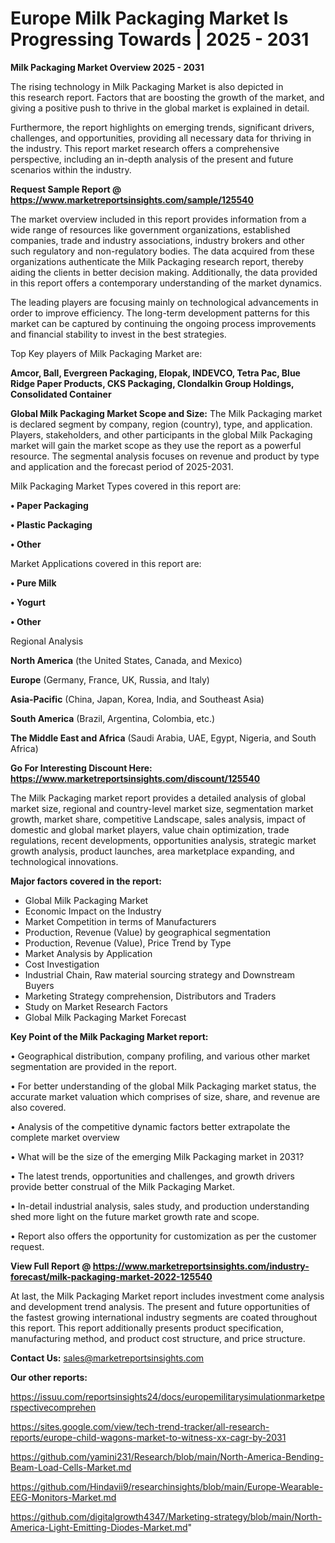 # Europe Milk Packaging Market Is Progressing Towards | 2025 - 2031

<Strong> Milk Packaging Market Overview 2025 - 2031</strong>

The rising technology in Milk Packaging Market is also depicted in this research report. Factors that are boosting the growth of the market, and giving a positive push to thrive in the global market is explained in detail.

Furthermore, the report highlights on emerging trends, significant drivers, challenges, and opportunities, providing all necessary data for thriving in the industry. This report market research offers a comprehensive perspective, including an in-depth analysis of the present and future scenarios within the industry.

<strong>Request Sample Report @ <a href=https://www.marketreportsinsights.com/sample/125540>https://www.marketreportsinsights.com/sample/125540</a></strong>

The market overview included in this report provides information from a wide range of resources like government organizations, established companies, trade and industry associations, industry brokers and other such regulatory and non-regulatory bodies. The data acquired from these organizations authenticate the Milk Packaging research report, thereby aiding the clients in better decision making. Additionally, the data provided in this report offers a contemporary understanding of the market dynamics.

The leading players are focusing mainly on technological advancements in order to improve efficiency. The long-term development patterns for this market can be captured by continuing the ongoing process improvements and financial stability to invest in the best strategies.

Top Key players of Milk Packaging Market are:

<strong>Amcor, Ball, Evergreen Packaging, Elopak, INDEVCO, Tetra Pac, Blue Ridge Paper Products, CKS Packaging, Clondalkin Group Holdings, Consolidated Container</strong>

<strong><b>Global Milk Packaging Market Scope and Size:</b></strong>
The Milk Packaging market is declared segment by company, region (country), type, and application. Players, stakeholders, and other participants in the global Milk Packaging market will gain the market scope as they use the report as a powerful resource. The segmental analysis focuses on revenue and product by type and application and the forecast period of 2025-2031.

Milk Packaging Market Types covered in this report are:

<strong>• Paper Packaging

• Plastic Packaging

• Other</strong>

Market Applications covered in this report are:

<strong>• Pure Milk

• Yogurt

• Other</strong> 

Regional Analysis

<strong>North America</strong> (the United States, Canada, and Mexico)

<strong>Europe</strong> (Germany, France, UK, Russia, and Italy)

<strong>Asia-Pacific</strong> (China, Japan, Korea, India, and Southeast Asia)

<strong>South America</strong> (Brazil, Argentina, Colombia, etc.)

<strong>The Middle East and Africa</strong> (Saudi Arabia, UAE, Egypt, Nigeria, and South Africa)

<strong>Go For Interesting Discount Here: <a href=https://www.marketreportsinsights.com/discount/125540>https://www.marketreportsinsights.com/discount/125540</a></strong>

The Milk Packaging market report provides a detailed analysis of global market size, regional and country-level market size, segmentation market growth, market share, competitive Landscape, sales analysis, impact of domestic and global market players, value chain optimization, trade regulations, recent developments, opportunities analysis, strategic market growth analysis, product launches, area marketplace expanding, and technological innovations.

<strong><b>Major factors covered in the report:</b></strong>
<ul>
  <li>Global Milk Packaging Market </li>
  <li>Economic Impact on the Industry</li>
  <li>Market Competition in terms of Manufacturers</li>
  <li>Production, Revenue (Value) by geographical segmentation</li>
  <li>Production, Revenue (Value), Price Trend by Type</li>
  <li>Market Analysis by Application</li>
  <li>Cost Investigation</li>
  <li>Industrial Chain, Raw material sourcing strategy and Downstream Buyers</li>
  <li>Marketing Strategy comprehension, Distributors and Traders</li>
  <li>Study on Market Research Factors</li>
  <li>Global Milk Packaging Market Forecast</li>
</ul>

<strong><b>Key Point of the Milk Packaging Market report:</b></strong>

• Geographical distribution, company profiling, and various other market segmentation are provided in the report.

• For better understanding of the global Milk Packaging market status, the accurate market valuation which comprises of size, share, and revenue are also covered.

• Analysis of the competitive dynamic factors better extrapolate the complete market overview

• What will be the size of the emerging Milk Packaging market in 2031?

• The latest trends, opportunities and challenges, and growth drivers provide better construal of the Milk Packaging Market.

• In-detail industrial analysis, sales study, and production understanding shed more light on the future market growth rate and scope.

• Report also offers the opportunity for customization as per the customer request.

<strong><b>View Full Report @ <a href=https://www.marketreportsinsights.com/industry-forecast/milk-packaging-market-2022-125540>https://www.marketreportsinsights.com/industry-forecast/milk-packaging-market-2022-125540</a></b></strong>


At last, the Milk Packaging Market report includes investment come analysis and development trend analysis. The present and future opportunities of the fastest growing international industry segments are coated throughout this report. This report additionally presents product specification, manufacturing method, and product cost structure, and price structure.

<strong>Contact Us:</strong>
sales@marketreportsinsights.com

<strong>Our other reports:</strong>

<a href=https://issuu.com/reportsinsights24/docs/europemilitarysimulationmarketperspectivecomprehen>https://issuu.com/reportsinsights24/docs/europemilitarysimulationmarketperspectivecomprehen</a>

<a href=https://sites.google.com/view/tech-trend-tracker/all-research-reports/europe-child-wagons-market-to-witness-xx-cagr-by-2031>https://sites.google.com/view/tech-trend-tracker/all-research-reports/europe-child-wagons-market-to-witness-xx-cagr-by-2031</a>

<a href=https://github.com/yamini231/Research/blob/main/North-America-Bending-Beam-Load-Cells-Market.md>https://github.com/yamini231/Research/blob/main/North-America-Bending-Beam-Load-Cells-Market.md</a>

<a href=https://github.com/Hindavii9/researchinsights/blob/main/Europe-Wearable-EEG-Monitors-Market.md>https://github.com/Hindavii9/researchinsights/blob/main/Europe-Wearable-EEG-Monitors-Market.md</a>

<a href=https://github.com/digitalgrowth4347/Marketing-strategy/blob/main/North-America-Light-Emitting-Diodes-Market.md>https://github.com/digitalgrowth4347/Marketing-strategy/blob/main/North-America-Light-Emitting-Diodes-Market.md</a>"

